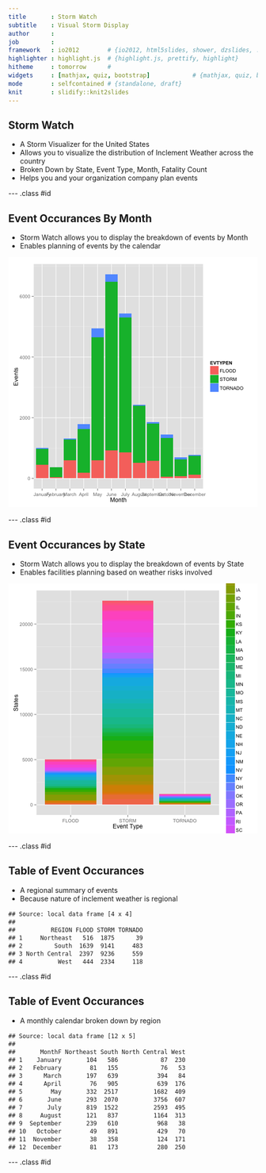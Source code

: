 ```yaml
---
title       : Storm Watch
subtitle    : Visual Storm Display
author      : 
job         : 
framework   : io2012        # {io2012, html5slides, shower, dzslides, ...}
highlighter : highlight.js  # {highlight.js, prettify, highlight}
hitheme     : tomorrow      # 
widgets     : [mathjax, quiz, bootstrap]            # {mathjax, quiz, bootstrap}
mode        : selfcontained # {standalone, draft}
knit        : slidify::knit2slides
---
```


## Storm Watch 

* A Storm Visualizer for the United States
* Allows you to visualize the distribution of Inclement Weather across the country
* Broken Down by State, Event Type, Month, Fatality Count
* Helps you and your organization company plan events

--- .class #id 

## Event Occurances By Month

* Storm Watch allows you to display the breakdown of events by Month
* Enables planning of events by the calendar

![plot of chunk unnamed-chunk-1](assets/fig/unnamed-chunk-1-1.png) 

--- .class #id 

## Event Occurances by State

* Storm Watch allows you to display the breakdown of events by State
* Enables facilities planning based on weather risks involved

![plot of chunk unnamed-chunk-2](assets/fig/unnamed-chunk-2-1.png) 

--- .class #id 

## Table of Event Occurances 

* A regional summary of events
* Because nature of inclement weather is regional


```
## Source: local data frame [4 x 4]
## 
##          REGION FLOOD STORM TORNADO
## 1     Northeast   516  1875      39
## 2         South  1639  9141     483
## 3 North Central  2397  9236     559
## 4          West   444  2334     118
```

--- .class #id 

## Table of Event Occurances 

* A monthly calendar broken down by region


```
## Source: local data frame [12 x 5]
## 
##       MonthF Northeast South North Central West
## 1    January       104   586            87  230
## 2   February        81   155            76   53
## 3      March       197   639           394   84
## 4      April        76   905           639  176
## 5        May       332  2517          1682  409
## 6       June       293  2070          3756  607
## 7       July       819  1522          2593  495
## 8     August       121   837          1164  313
## 9  September       239   610           968   38
## 10   October        49   891           429   70
## 11  November        38   358           124  171
## 12  December        81   173           280  250
```

--- .class #id 
